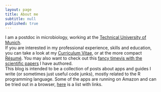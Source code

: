 ```yaml
---
layout: page
title: About me
subtitle: null
published: true
---
```



I am a postdoc in microbiology, working at the [Technical University of Munich](https://www.tum.de/).   
If you are interested in my professional experience, skills and education, you can take a look at my [Curriculum Vitae](https://angelovangel.github.io/cv), or at the more compact [Résumé](https://angelovangel.github.io/resume). You may also want to check out this [fancy timevis with the scientific papers](https://angelovangel.github.io/pub-timevis) I have authored.   
This blog is intended to be a collection of posts about apps and guides I write (or sometimes just useful code junks), mostly related to the R programming language. Some of the apps are running on Amazon and can be tried out in a browser, [here](https://angelovangel.github.io/portfolio) is a list with links.
